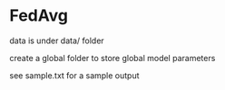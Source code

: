 # FedAvg

data is under data/ folder

create a global folder to store global model parameters

see sample.txt for a sample output
